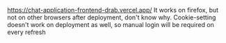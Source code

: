 https://chat-application-frontend-drab.vercel.app/
It works on firefox, but not on other browsers after deployment, don't know why.
Cookie-setting doesn't work on deployment as well, so manual login will be required on every refresh 
